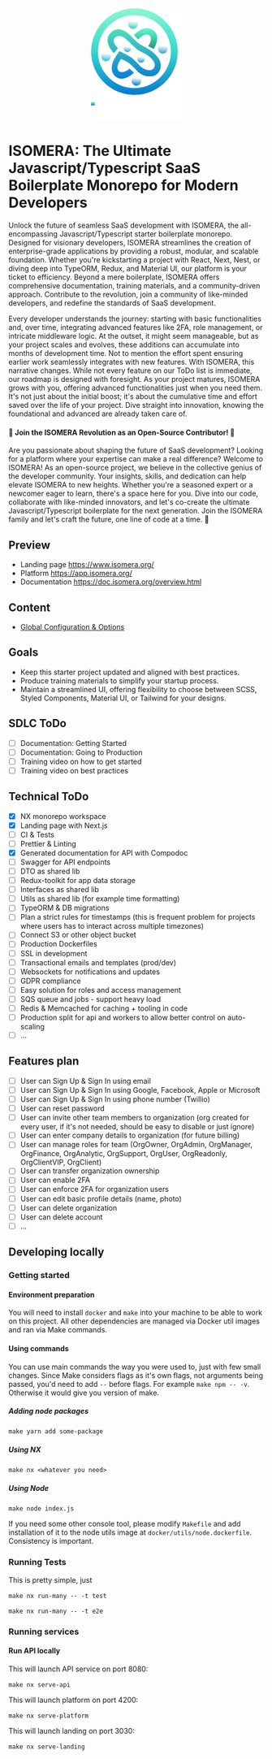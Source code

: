 <p align="center">
<img src='docs/assets/logo.svg' alt='Isomera' style='max-width: 180px' />
</p>

# ISOMERA: The Ultimate Javascript/Typescript SaaS Boilerplate Monorepo for Modern Developers

Unlock the future of seamless SaaS development with ISOMERA, the
all-encompassing Javascript/Typescript starter boilerplate monorepo. Designed
for visionary developers, ISOMERA streamlines the creation of enterprise-grade
applications by providing a robust, modular, and scalable foundation. Whether
you're kickstarting a project with React, Next, Nest, or diving deep into
TypeORM, Redux, and Material UI, our platform is your ticket to efficiency.
Beyond a mere boilerplate, ISOMERA offers comprehensive documentation, training
materials, and a community-driven approach. Contribute to the revolution, join a
community of like-minded developers, and redefine the standards of SaaS
development.

Every developer understands the journey: starting with basic functionalities
and, over time, integrating advanced features like 2FA, role management, or
intricate middleware logic. At the outset, it might seem manageable, but as your
project scales and evolves, these additions can accumulate into months of
development time. Not to mention the effort spent ensuring earlier work
seamlessly integrates with new features. With ISOMERA, this narrative changes.
While not every feature on our ToDo list is immediate, our roadmap is designed
with foresight. As your project matures, ISOMERA grows with you, offering
advanced functionalities just when you need them. It's not just about the
initial boost; it's about the cumulative time and effort saved over the life of
your project. Dive straight into innovation, knowing the foundational and
advanced are already taken care of.

#### 🌟 Join the ISOMERA Revolution as an Open-Source Contributor! 🌟

Are you passionate about shaping the future of SaaS development? Looking for a
platform where your expertise can make a real difference? Welcome to ISOMERA! As
an open-source project, we believe in the collective genius of the developer
community. Your insights, skills, and dedication can help elevate ISOMERA to new
heights. Whether you're a seasoned expert or a newcomer eager to learn, there's
a space here for you. Dive into our code, collaborate with like-minded
innovators, and let's co-create the ultimate Javascript/Typescript boilerplate
for the next generation. Join the ISOMERA family and let's craft the future, one
line of code at a time. 🚀

## Preview

- Landing page https://www.isomera.org/
- Platform https://app.isomera.org/
- Documentation https://doc.isomera.org/overview.html

## Content

- [Global Configuration & Options](docs/Configuration.md)

## Goals

- Keep this starter project updated and aligned with best practices.
- Produce training materials to simplify your startup process.
- Maintain a streamlined UI, offering flexibility to choose between SCSS, Styled
  Components, Material UI, or Tailwind for your designs.

## SDLC ToDo

- [ ] Documentation: Getting Started
- [ ] Documentation: Going to Production
- [ ] Training video on how to get started
- [ ] Training video on best practices

## Technical ToDo

- [x] NX monorepo workspace
- [x] Landing page with Next.js
- [ ] CI & Tests
- [ ] Prettier & Linting
- [x] Generated documentation for API with Compodoc
- [ ] Swagger for API endpoints
- [ ] DTO as shared lib
- [ ] Redux-toolkit for app data storage
- [ ] Interfaces as shared lib
- [ ] Utils as shared lib (for example time formatting)
- [ ] TypeORM & DB migrations
- [ ] Plan a strict rules for timestamps (this is frequent problem for projects
      where users has to interact across multiple timezones)
- [ ] Connect S3 or other object bucket
- [ ] Production Dockerfiles
- [ ] SSL in development
- [ ] Transactional emails and templates (prod/dev)
- [ ] Websockets for notifications and updates
- [ ] GDPR compliance
- [ ] Easy solution for roles and access management
- [ ] SQS queue and jobs - support heavy load
- [ ] Redis & Memcached for caching + tooling in code
- [ ] Production split for api and workers to allow better control on
      auto-scaling
- [ ] ...

## Features plan

- [ ] User can Sign Up & Sign In using email
- [ ] User can Sign Up & Sign In using Google, Facebook, Apple or Microsoft
- [ ] User can Sign Up & Sign In using phone number (Twillio)
- [ ] User can reset password
- [ ] User can invite other team members to organization (org created for every
      user, if it's not needed, should be easy to disable or just ignore)
- [ ] User can enter company details to organization (for future billing)
- [ ] User can manage roles for team (OrgOwner, OrgAdmin, OrgManager,
      OrgFinance, OrgAnalytic, OrgSupport, OrgUser, OrgReadonly, OrgClientVIP,
      OrgClient)
- [ ] User can transfer organization ownership
- [ ] User can enable 2FA
- [ ] User can enforce 2FA for organization users
- [ ] User can edit basic profile details (name, photo)
- [ ] User can delete organization
- [ ] User can delete account
- [ ] ...

## Developing locally

### Getting started

#### Environment preparation

You will need to install `docker` and `make` into your machine to be able to
work on this project. All other dependencies are managed via Docker util images
and ran via Make commands.

#### Using commands

You can use main commands the way you were used to, just with few small changes.
Since Make considers flags as it's own flags, not arguments being passed, you'd
need to add `--` before flags. For example `make npm -- -v`. Otherwise it would
give you version of make.

##### Adding node packages

```
make yarn add some-package
```

##### Using NX

```
make nx <whatever you need>
```

##### Using Node

```
make node index.js
```

If you need some other console tool, please modify `Makefile` and add
installation of it to the node utils image at `docker/utils/node.dockerfile`.
Consistency is important.

### Running Tests

This is pretty simple, just

```
make nx run-many -- -t test
```

```
make nx run-many -- -t e2e
```

### Running services

#### Run API locally

This will launch API service on port 8080:

```
make nx serve-api
```

This will launch platform on port 4200:

```
make nx serve-platform
```

This will launch landing on port 3030:

```
make nx serve-landing
```
